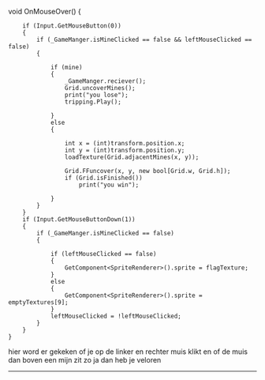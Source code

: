 void OnMouseOver()
    {


        if (Input.GetMouseButton(0))
        {
            if (_GameManger.isMineClicked == false && leftMouseClicked == false)
            {

                if (mine)
                {
                    _GameManger.reciever();
                    Grid.uncoverMines();
                    print("you lose");
                    tripping.Play();

                }
                else
                {

                    int x = (int)transform.position.x;
                    int y = (int)transform.position.y;
                    loadTexture(Grid.adjacentMines(x, y));

                    Grid.FFuncover(x, y, new bool[Grid.w, Grid.h]);
                    if (Grid.isFinished())
                        print("you win");

                }
            }
        }
        if (Input.GetMouseButtonDown(1))
        {
            if (_GameManger.isMineClicked == false)
            {

                if (leftMouseClicked == false)
                {
                    GetComponent<SpriteRenderer>().sprite = flagTexture;
                }
                else
                {
                    GetComponent<SpriteRenderer>().sprite = emptyTextures[9];
                }
                leftMouseClicked = !leftMouseClicked;
            }
        }
    }

hier word er gekeken of je op de linker en rechter muis klikt en of de muis dan boven een mijn zit zo ja dan heb je veloren
___________________________________________________________________________________

